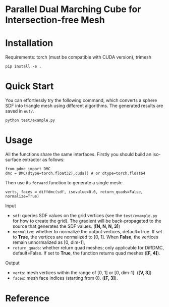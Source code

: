 # Parallel Dual Marching Cube for Intersection-free Mesh

# Installation
Requirements: torch (must be compatible with CUDA version), trimesh
```
pip install -e .
```

# Quick Start
You can effortlessly try the following command, which converts a sphere SDF into triangle mesh using different algorithms. The generated results are saved in `out/`.
```
python test/example.py
```

# Usage
All the functions share the same interfaces. Firstly you should build an iso-surface extractor as follows:
```
from pdmc import DMC
dmc = DMC(dtype=torch.float32).cuda() # or dtype=torch.float64
```
Then use its `forward` function to generate a single mesh:
```
verts, faces = diffdmc(sdf, isovalue=0.0, return_quads=False, normalize=True)
```

Input
* `sdf`: queries SDF values on the grid vertices (see the `test/example.py` for how to create the grid). The gradient will be back-propagated to the source that generates the SDF values. (**[N, N, N, 3]**)
* `normalize`: whether to normalize the output vertices, default=True. If set to **True**, the vertices are normalized to [0, 1]. When **False**, the vertices remain unnormalized as [0, dim-1], 
* `return_quads`: whether return quad meshes; only applicable for DiffDMC, default=False. If set to **True**, the function returns quad meshes (**[F, 4]**).

Output
* `verts`: mesh vertices within the range of [0, 1] or [0, dim-1]. (**[V, 3]**)
* `faces`: mesh face indices (starting from 0). (**[F, 3]**).



# Reference